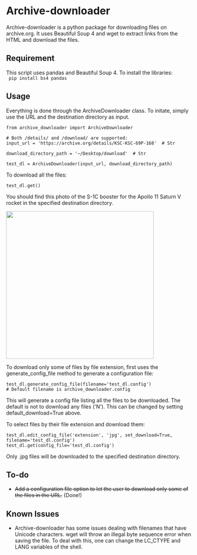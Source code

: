 # Archive-downloader

Archive-downloader is a python package for downloading files on archive.org. It uses Beautiful Soup 4 and wget to extract links from the HTML and download the files.

## Requirement

This script uses pandas and Beautiful Soup 4. To install the libraries:  
``` pip install bs4 pandas```

## Usage

Everything is done through the ArchiveDownloader class.
To initate, simply use the URL and the destination directory as input.

```
from archive_downloader import ArchiveDownloader

# Both /details/ and /download/ are supported:
input_url = 'https://archive.org/details/KSC-KSC-69P-168'  # Str

download_directory_path = '~/Desktop/download'  # Str

test_dl = ArchiveDownloader(input_url, download_directory_path)
```

To download all the files:
```
test_dl.get()
```

You should find this photo of the S-1C booster for the Apollo 11 Saturn V rocket in the specified destination directory.

<img src="https://ia600205.us.archive.org/32/items/KSC-KSC-69P-168/KSC-69P-168.jpg" width="400">


To download only some of files by file extension, first uses the generate_config_file method to generate a configuration file:
```
test_dl.generate_config_file(filename='test_dl.config')
# Default filename is archive_downloader.config
```

This will generate a config file listing all the files to be downloaded. The default is not to download any files ('N').
This can be changed by setting default_download=True above.

To select files by their file extension and download them:

```
test_dl.edit_config_file('extension', 'jpg', set_download=True, filename='test_dl.config')
test_dl.get(config_file='test_dl.config')
```

Only .jpg files will be downloaded to the specified destination directory.



## To-do

* <del>Add a configuration file option to let the user to download only some of the files in the URL.</del> (Done!)


## Known Issues

* Archive-downloader has some issues dealing with filenames that have Unicode characters. wget will throw an illegal byte sequence error when saving the file. To deal with this, one can change the LC_CTYPE and LANG variables of the shell.


